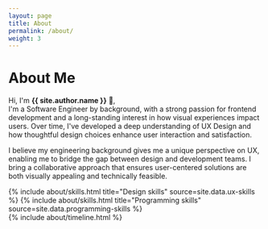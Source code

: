 ```yaml
---
layout: page
title: About
permalink: /about/
weight: 3
---
```


# **About Me**

Hi, I'm **{{ site.author.name }}** :wave:,<br>
I'm a Software Engineer by background, with a strong passion for frontend development and a long-standing interest in how visual experiences impact users. Over time, I've developed a deep understanding of UX Design and how thoughtful design choices enhance user interaction and satisfaction.

I believe my engineering background gives me a unique perspective on UX, enabling me to bridge the gap between design and development teams. I bring a collaborative approach that ensures user-centered solutions are both visually appealing and technically feasible.

<div class="row">
{% include about/skills.html title="Design skills" source=site.data.ux-skills %}
{% include about/skills.html title="Programming skills" source=site.data.programming-skills %}
</div>

<div class="row">
{% include about/timeline.html %}
</div>